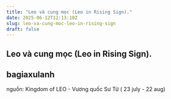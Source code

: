 ```yaml
---
title: "Leo và cung mọc (Leo in Rising Sign)."
date: 2025-06-12T12:13:10Z
slug: leo-va-cung-moc-leo-in-rising-sign
draft: false
---
```


## Leo và cung mọc (Leo in Rising Sign).

## bagiaxulanh

nguồn: Kingdom of LEO - Vương quốc Sư Tử ( 23 july - 22 aug)​ ​ ​ ​ ​